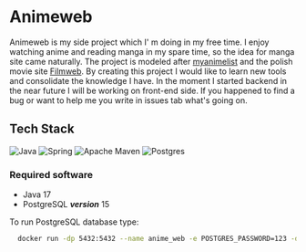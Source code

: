 # Animeweb
Animeweb is my side project which I' m doing in my free time. I enjoy watching anime and reading manga in my spare time,
so the idea for manga site came naturally. The project is modeled after [myanimelist](https://myanimelist.net/) and the polish movie site [Filmweb](https://www.filmweb.pl/). 
By creating this project I would like to learn new tools and consolidate the knowledge I have. In the moment I started backend in the near future I will be working on 
front-end side. If you happened to find a bug or want to help me you write in issues tab what's going on.

## Tech Stack
![Java](https://img.shields.io/badge/java-%23ED8B00.svg?style=plastic&logo=Java&logoColor=white)
![Spring](https://img.shields.io/badge/spring-%236DB33F.svg?style=plastic&logo=spring&logoColor=white)
![Apache Maven](https://img.shields.io/badge/Apache%20Maven-C71A36?style=plastic&logo=Apache%20Maven&logoColor=white)
![Postgres](https://img.shields.io/badge/postgres-%23316192.svg?style=plastic&logo=postgresql&logoColor=white)

### Required software
- Java 17
- PostgreSQL ***version*** 15


To run PostgreSQL database type:
```bash
  docker run -dp 5432:5432 --name anime_web -e POSTGRES_PASSWORD=123 -d postgres
```